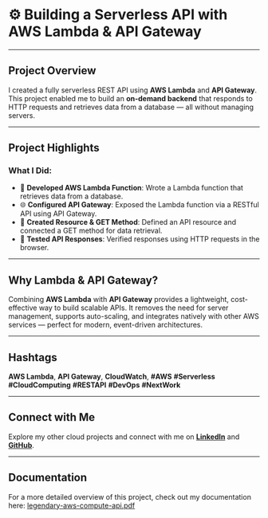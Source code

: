 # ⚙️ Building a Serverless API with AWS Lambda & API Gateway

---

## Project Overview  
I created a fully serverless REST API using **AWS Lambda** and **API Gateway**. This project enabled me to build an **on-demand backend** that responds to HTTP requests and retrieves data from a database — all without managing servers.

---

## Project Highlights  
### What I Did:  
- 🧠 **Developed AWS Lambda Function**: Wrote a Lambda function that retrieves data from a database.
- 🌐 **Configured API Gateway**: Exposed the Lambda function via a RESTful API using API Gateway.
- 🔗 **Created Resource & GET Method**: Defined an API resource and connected a GET method for data retrieval.
- 🧪 **Tested API Responses**: Verified responses using HTTP requests in the browser.

---

## Why Lambda & API Gateway?  
Combining **AWS Lambda** with **API Gateway** provides a lightweight, cost-effective way to build scalable APIs. It removes the need for server management, supports auto-scaling, and integrates natively with other AWS services — perfect for modern, event-driven architectures.

---

## Hashtags  
**AWS Lambda**, **API Gateway**, **CloudWatch**, **#AWS** **#Serverless** **#CloudComputing** **#RESTAPI** **#DevOps** **#NextWork**

---

## Connect with Me  
Explore my other cloud projects and connect with me on **[LinkedIn](https://www.linkedin.com/in/james-phillips-028141308/)** and **[GitHub](https://github.com/Jphilp4)**.  

---

## Documentation  
For a more detailed overview of this project, check out my documentation here: [legendary-aws-compute-api.pdf](https://github.com/user-attachments/files/20265579/legendary-aws-compute-api.pdf)
